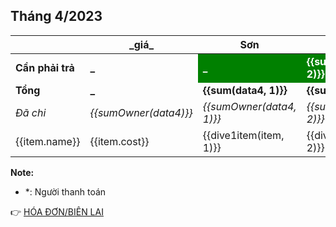 ## Tháng 4/2023

<table>
    <thead>
        <th></th>
        <th>_giá_</th>
        <th>Sơn</th>
        <th>Cảnh</th>
        <th>Châu</th>
    </thead>
    <tbody>
        <tr>
            <td><b>Cần phải trả</b></td>
            <td><b>_</b></td>
            <td style="background: green; color: white;"><b>_</b></td>
            <td style="background: green; color: white;"><b>{{sumToPaid(data4, 2)}}</b></td>
            <td style="background: green; color: white;"><b>{{sumToPaid(data4, 3)}}</b></td>
        </tr>
        <tr>
            <td><b>Tổng</b></td>
            <td><b>_</b></td>
            <td><b>{{sum(data4, 1)}}</b></td>
            <td><b>{{sum(data4, 2)}}</b></td>
            <td><b>{{sum(data4, 3)}}</b></td>
        </tr>
        <tr>
            <td><i>Đã chi</i></td>
            <td><i>{{sumOwner(data4)}}</i></td>
            <td><i>{{sumOwner(data4, 1)}}</i></td>
            <td><i>{{sumOwner(data4, 2)}}</i></td>
            <td><i>{{sumOwner(data4, 3)}}</i></td>
        </tr>
        <tr v-for="item in data4">
            <td>{{item.name}}</td>
            <td>{{item.cost}}</td>
            <td>{{dive1item(item, 1)}}</td>
            <td>{{dive1item(item, 2)}}</td>
            <td>{{dive1item(item, 3)}}</td>
        </tr>
    </tbody>
</table>

**Note:**
- *: Người thanh toán

:point_right: [HÓA ĐƠN/BIÊN LAI](/bills/t4-2023)
